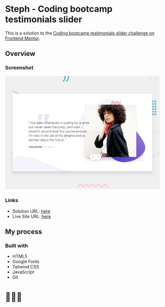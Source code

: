 # Steph - Coding bootcamp testimonials slider

This is a solution to the [Coding bootcamp testimonials slider challenge on Frontend Mentor](https://www.frontendmentor.io/challenges/coding-bootcamp-testimonials-slider-4FNyLA8JL). 

## Overview

### Screenshot

![](./assets/design/desktop-preview.jpg)

### Links

- Solution URL: [here](https://www.frontendmentor.io/solutions/solution-coding-bootcamp-testimonials-slider-cuyRNgySQb)
- Live Site URL: [here](https://xstephx.github.io/coding-bootcamp-testimonials-slider-challenge/)

## My process

### Built with

- HTML5 
- Google Fonts
- Tailwind CSS
- JavaScript
- Git



# 🚀🚀🚀